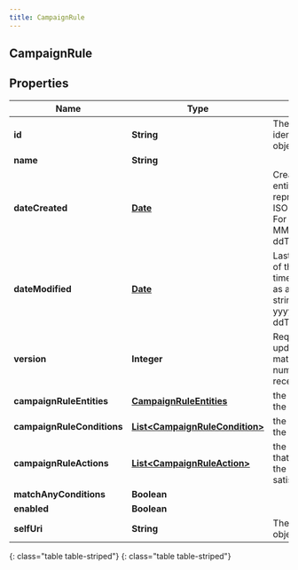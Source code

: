 ```yaml
---
title: CampaignRule
---
```

## CampaignRule


## Properties

| Name | Type | Description | Notes |
| ------------ | ------------- | ------------- | ------------- |
| **id** | **String** | The globally unique identifier for the object. |  [optional] |
| **name** | **String** |  |  [optional] |
| **dateCreated** | [**Date**](Date.html) | Creation time of the entity. Date time is represented as an ISO-8601 string. For example: yyyy-MM-ddTHH:mm:ss.SSSZ |  [optional] |
| **dateModified** | [**Date**](Date.html) | Last modified time of the entity. Date time is represented as an ISO-8601 string. For example: yyyy-MM-ddTHH:mm:ss.SSSZ |  [optional] |
| **version** | **Integer** | Required for updates, must match the version number of the most recent update |  [optional] |
| **campaignRuleEntities** | [**CampaignRuleEntities**](CampaignRuleEntities.html) | the list of entities the rule monitors |  |
| **campaignRuleConditions** | [**List&lt;CampaignRuleCondition&gt;**](CampaignRuleCondition.html) | the list of conditions the are evaluated |  |
| **campaignRuleActions** | [**List&lt;CampaignRuleAction&gt;**](CampaignRuleAction.html) | the list of actions that are executed if the conditions are satisfied |  |
| **matchAnyConditions** | **Boolean** |  |  [optional] |
| **enabled** | **Boolean** |  |  [optional] |
| **selfUri** | **String** | The URI for this object |  [optional] |
{: class="table table-striped"}
{: class="table table-striped"}


